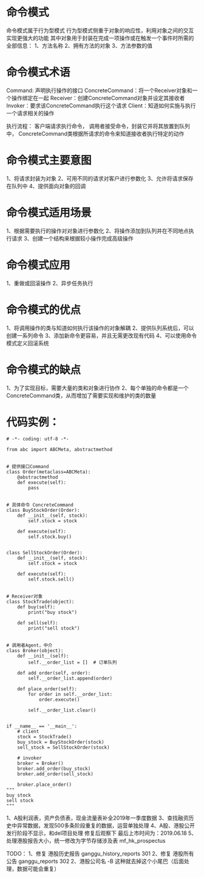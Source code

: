# 命令模式
命令模式属于行为型模式
行为型模式侧重于对象的响应性，利用对象之间的交互实现更强大的功能
其中对象用于封装在完成一项操作或在触发一个事件时所需的全部信息：
1、方法名称
2、拥有方法的对象
3、方法参数的值

# 命令模式术语
Command: 声明执行操作的接口
ConcreteCommand：将一个Receiver对象和一个操作绑定在一起
Receiver：创建ConcreteCommand对象并设定其接收者
Invoker：要求该ConcreteCommand执行这个请求
Client：知道如何实施与执行一个请求相关的操作

执行流程：
客户端请求执行命令，
调用者接受命令，封装它并将其放置到队列中，
ConcreteCommand类根据所请求的命令来知道接收者执行特定的动作

# 命令模式主要意图
1、将请求封装为对象
2、可用不同的请求对客户进行参数化
3、允许将请求保存在队列中
4、提供面向对象的回调

# 命令模式适用场景
1、根据需要执行的操作对对象进行参数化
2、将操作添加到队列并在不同地点执行请求
3、创建一个结构来根据较小操作完成高级操作

# 命令模式应用
1、重做或回滚操作
2、异步任务执行

# 命令模式的优点
1、将调用操作的类与知道如何执行该操作的对象解耦
2、提供队列系统后，可以创建一系列命令
3、添加新命令更容易，并且无需更改现有代码
4、可以使用命令模式定义回滚系统

# 命令模式的缺点
1、为了实现目标，需要大量的类和对象进行协作
2、每个单独的命令都是一个ConcreteCommand类，从而增加了需要实现和维护的类的数量

# 代码实例：

```
# -*- coding: utf-8 -*-

from abc import ABCMeta, abstractmethod


# 提供接口Command
class Order(metaclass=ABCMeta):
    @abstractmethod
    def execute(self):
        pass


# 具体命令 ConcreteCommand
class BuyStockOrder(Order):
    def __init__(self, stock):
        self.stock = stock

    def execute(self):
        self.stock.buy()


class SellStockOrder(Order):
    def __init__(self, stock):
        self.stock = stock

    def execute(self):
        self.stock.sell()


# Receiver对象
class StockTrade(object):
    def buy(self):
        print("buy stock")

    def sell(self):
        print("sell stock")


# 调用者Agent，中介
class Broker(object):
    def __init__(self):
        self.__order_list = []  # 订单队列

    def add_order(self, order):
        self.__order_list.append(order)

    def place_order(self):
        for order in self.__order_list:
            order.execute()

        self.__order_list.clear()


if __name__ == '__main__':
    # client
    stock = StockTrade()
    buy_stock = BuyStockOrder(stock)
    sell_stock = SellStockOrder(stock)

    # invoker
    broker = Broker()
    broker.add_order(buy_stock)
    broker.add_order(sell_stock)

    broker.place_order()
"""
buy stock
sell stock
"""

```

1、A股利润表，资产负债表，现金流量表补全2019年一季度数据
3、查找融资历史中异常数据，发现500多条阶段重复的数据，运营单独处理
4、A股、港股公开发行阶段不显示，和del项目处理 修复后观察下 最后上市时间为：2019.06.18
5、处理港股报告大小，统一修改为字节存储涉及表  mf_hk_prospectus

TODO：
1、修复 港股历史报告  ganggu_history_reports 301
2、修复 港股所有公告  ganggu_reports              302
2、港股公司名 -B 这种就去掉这个小尾巴（后面处理，数据可能会重复）